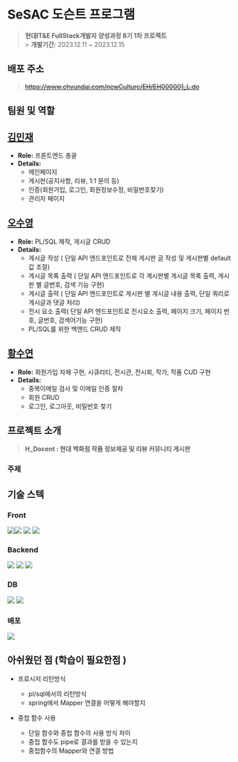 # SeSAC 도슨트 프로그램

> **현대IT&E FullStack개발자 양성과정 8기 1차 프로젝트**<br> > **개발기간:** 2023.12.11 ~ 2023.12.15</p>

## 배포 주소

> ~~https://www.ehyundai.com/newCulture/EH/EH000001_L.do~~

## 팀원 및 역할

## [김민재](https://github.com/lake041)
- **Role:** 프론트엔드 총괄
- **Details:** 
  - 메인페이지
  - 게시판(공지사항, 리뷰, 1:1 문의 등)
  - 인증(회원가입, 로그인, 회원정보수정, 비밀번호찾기)
  - 관리자 페이지

## [오수영](https://github.com/osy9757)
- **Role:** PL/SQL 제작, 게시글 CRUD
- **Details:** 
  - 게시글 작성 ( 단일 API 엔드포인트로 전체 게시판 글 작성 및 게시판별 default 값 조절)
  - 게시글 목록 출력 ( 단일 API 엔드포인트로 각 게시판별 게시글 목록 출력, 게시판 별 글번호,  검색 기능 구현)
  - 게시글 출력 ( 단일 API 엔드포인트로 게시판 별 게시글 내용 출력, 단일 쿼리로 게시글과 댓글 처리)
  - 전시 요소 출력(  단일 API 엔드포인트로 전시요소 출력, 페이지 크기, 페이지 번호, 글번호, 검색어기능 구현)
  - PL/SQL를 위한 백엔드 CRUD 제작

## [황수연](https://github.com/roonhyeon)
- **Role:** 회원가입 자체 구현, 시큐리티, 전시관, 전시회, 작가, 작품 CUD 구현
- **Details:** 
  - 중복이메일 검사 및 이메일 인증 절차
  - 회원 CRUD
  - 로그인, 로그아웃, 비밀번호 찾기


## 프로젝트 소개

>    **H_Docent : 현대 백화점 작품 정보제공 및 리뷰 커뮤니티 게시판**
### 주제

## 기술 스텍

### Front
<img src="https://img.shields.io/badge/React-61DAFB?style=for-the-badge&logo=React&logoColor=white" ><img src="https://img.shields.io/badge/redux-764abc?style=for-the-badge&logo=redux&logoColor=white" > <img src="https://img.shields.io/badge/tailwindcss-06B6D4?style=for-the-badge&logo=tailwindcss&logoColor=white"> <img src="https://img.shields.io/badge/amazons3-569A31?style=for-the-badge&logo=amazons3&logoColor=white"> 


### Backend
<img src="https://img.shields.io/badge/spring-6DB33F?style=for-the-badge&logo=spring&logoColor=white">
<img src="https://img.shields.io/badge/springsecurity-6DB33F?style=for-the-badge&logo=springsecurity&logoColor=white">
<img src="https://img.shields.io/badge/amazonec2-FF9900?style=for-the-badge&logo=amazonec2&logoColor=white">

### DB
<img src="https://img.shields.io/badge/oracle-F80000?style=for-the-badge&logo=oracle&logoColor=white">
<img src="https://img.shields.io/badge/amazonrds-527FFF?style=for-the-badge&logo=amazonrds&logoColor=white">

### 배포
<img src="https://img.shields.io/badge/jenkins-D24939?style=for-the-badge&logo=jenkins&logoColor=white">



## 아쉬웠던 점 (학습이 필요한점 )

- 프로시저 리턴방식
  - pl/sql에서의 리턴방식
  - spring에서 Mapper 연결을 어떻게 해야할지

- 중첩 함수 사용
  - 단일 함수와 중첩 함수의 사용 방식 차이
  - 중첩 함수도 pipe로 결과를 받을 수 있는지
  - 중첩함수의 Mapper와 연결 방법